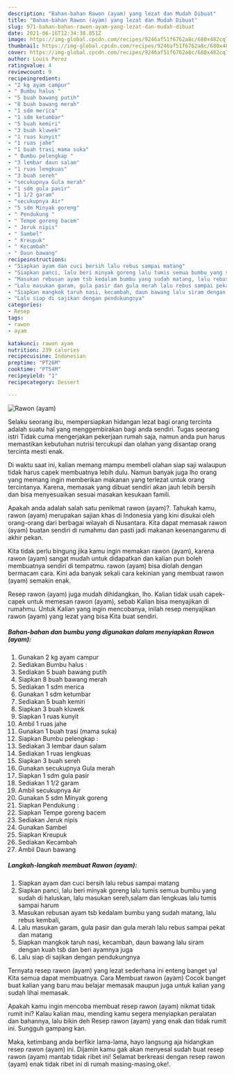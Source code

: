 ```yaml
---
description: "Bahan-bahan Rawon (ayam) yang lezat dan Mudah Dibuat"
title: "Bahan-bahan Rawon (ayam) yang lezat dan Mudah Dibuat"
slug: 971-bahan-bahan-rawon-ayam-yang-lezat-dan-mudah-dibuat
date: 2021-06-16T12:34:38.851Z
image: https://img-global.cpcdn.com/recipes/9246af51f6762a8c/680x482cq70/rawon-ayam-foto-resep-utama.jpg
thumbnail: https://img-global.cpcdn.com/recipes/9246af51f6762a8c/680x482cq70/rawon-ayam-foto-resep-utama.jpg
cover: https://img-global.cpcdn.com/recipes/9246af51f6762a8c/680x482cq70/rawon-ayam-foto-resep-utama.jpg
author: Louis Perez
ratingvalue: 4
reviewcount: 9
recipeingredient:
- "2 kg ayam campur"
- " Bumbu halus "
- "5 buah bawang putih"
- "8 buah bawang merah"
- "1 sdm merica"
- "1 sdm ketumbar"
- "5 buah kemiri"
- "3 buah kluwek"
- "1 ruas kunyit"
- "1 ruas jahe"
- "1 buah trasi mama suka"
- " Bumbu pelengkap "
- "3 lembar daun salam"
- "1 ruas lengkuas"
- "3 buah sereh"
- "secukupnya Gula merah"
- "1 sdm gula pasir"
- "1 1/2 garam"
- "secukupnya Air"
- "5 sdm Minyak goreng"
- " Pendukung "
- " Tempe goreng bacem"
- " Jeruk nipis"
- " Sambel"
- " Kreupuk"
- " Kecambah"
- " Daun bawang"
recipeinstructions:
- "Siapkan ayam dan cuci bersih lalu rebus sampai matang"
- "Siapkan panci, lalu beri minyak goreng lalu tumis semua bumbu yang sudah di haluskan, lalu masukan sereh,salam dan lengkuas lalu tumis sampai harum"
- "Masukan rebusan ayam tsb kedalam bumbu yang sudah matang, lalu rebus kembali,"
- "Lalu masukan garam, gula pasir dan gula merah lalu rebus sampai pekat dan matang"
- "Siapkan mangkok taruh nasi, kecambah, daun bawang lalu siram dengan kuah tsb dan beri ayamnya juga"
- "Lalu siap di sajikan dengan pendukungnya"
categories:
- Resep
tags:
- rawon
- ayam

katakunci: rawon ayam 
nutrition: 239 calories
recipecuisine: Indonesian
preptime: "PT26M"
cooktime: "PT54M"
recipeyield: "1"
recipecategory: Dessert

---
```



![Rawon (ayam)](https://img-global.cpcdn.com/recipes/9246af51f6762a8c/680x482cq70/rawon-ayam-foto-resep-utama.jpg)

Selaku seorang ibu, mempersiapkan hidangan lezat bagi orang tercinta adalah suatu hal yang menggembirakan bagi anda sendiri. Tugas seorang istri Tidak cuma mengerjakan pekerjaan rumah saja, namun anda pun harus memastikan kebutuhan nutrisi tercukupi dan olahan yang disantap orang tercinta mesti enak.

Di waktu  saat ini, kalian memang mampu membeli olahan siap saji walaupun tidak harus capek membuatnya lebih dulu. Namun banyak juga lho orang yang memang ingin memberikan makanan yang terlezat untuk orang tercintanya. Karena, memasak yang dibuat sendiri akan jauh lebih bersih dan bisa menyesuaikan sesuai masakan kesukaan famili. 



Apakah anda adalah salah satu penikmat rawon (ayam)?. Tahukah kamu, rawon (ayam) merupakan sajian khas di Indonesia yang kini disukai oleh orang-orang dari berbagai wilayah di Nusantara. Kita dapat memasak rawon (ayam) buatan sendiri di rumahmu dan pasti jadi makanan kesenanganmu di akhir pekan.

Kita tidak perlu bingung jika kamu ingin memakan rawon (ayam), karena rawon (ayam) sangat mudah untuk didapatkan dan kalian pun boleh membuatnya sendiri di tempatmu. rawon (ayam) bisa diolah dengan bermacam cara. Kini ada banyak sekali cara kekinian yang membuat rawon (ayam) semakin enak.

Resep rawon (ayam) juga mudah dihidangkan, lho. Kalian tidak usah capek-capek untuk memesan rawon (ayam), sebab Kalian bisa menyajikan di rumahmu. Untuk Kalian yang ingin mencobanya, inilah resep menyajikan rawon (ayam) yang lezat yang bisa Kita buat sendiri.

<!--inarticleads1-->

##### Bahan-bahan dan bumbu yang digunakan dalam menyiapkan Rawon (ayam):

1. Gunakan 2 kg ayam campur
1. Sediakan  Bumbu halus :
1. Sediakan 5 buah bawang putih
1. Siapkan 8 buah bawang merah
1. Sediakan 1 sdm merica
1. Gunakan 1 sdm ketumbar
1. Sediakan 5 buah kemiri
1. Siapkan 3 buah kluwek
1. Siapkan 1 ruas kunyit
1. Ambil 1 ruas jahe
1. Gunakan 1 buah trasi (mama suka)
1. Siapkan  Bumbu pelengkap :
1. Sediakan 3 lembar daun salam
1. Sediakan 1 ruas lengkuas
1. Siapkan 3 buah sereh
1. Gunakan secukupnya Gula merah
1. Siapkan 1 sdm gula pasir
1. Sediakan 1 1/2 garam
1. Ambil secukupnya Air
1. Gunakan 5 sdm Minyak goreng
1. Siapkan  Pendukung :
1. Siapkan  Tempe goreng bacem
1. Sediakan  Jeruk nipis
1. Gunakan  Sambel
1. Siapkan  Kreupuk
1. Sediakan  Kecambah
1. Ambil  Daun bawang




<!--inarticleads2-->

##### Langkah-langkah membuat Rawon (ayam):

1. Siapkan ayam dan cuci bersih lalu rebus sampai matang
1. Siapkan panci, lalu beri minyak goreng lalu tumis semua bumbu yang sudah di haluskan, lalu masukan sereh,salam dan lengkuas lalu tumis sampai harum
1. Masukan rebusan ayam tsb kedalam bumbu yang sudah matang, lalu rebus kembali,
1. Lalu masukan garam, gula pasir dan gula merah lalu rebus sampai pekat dan matang
1. Siapkan mangkok taruh nasi, kecambah, daun bawang lalu siram dengan kuah tsb dan beri ayamnya juga
1. Lalu siap di sajikan dengan pendukungnya




Ternyata resep rawon (ayam) yang lezat sederhana ini enteng banget ya! Kita semua dapat membuatnya. Cara Membuat rawon (ayam) Cocok banget buat kalian yang baru mau belajar memasak maupun juga untuk kalian yang sudah lihai memasak.

Apakah kamu ingin mencoba membuat resep rawon (ayam) nikmat tidak rumit ini? Kalau kalian mau, mending kamu segera menyiapkan peralatan dan bahannya, lalu bikin deh Resep rawon (ayam) yang enak dan tidak rumit ini. Sungguh gampang kan. 

Maka, ketimbang anda berfikir lama-lama, hayo langsung aja hidangkan resep rawon (ayam) ini. Dijamin kamu gak akan menyesal sudah buat resep rawon (ayam) mantab tidak ribet ini! Selamat berkreasi dengan resep rawon (ayam) enak tidak ribet ini di rumah masing-masing,oke!.


